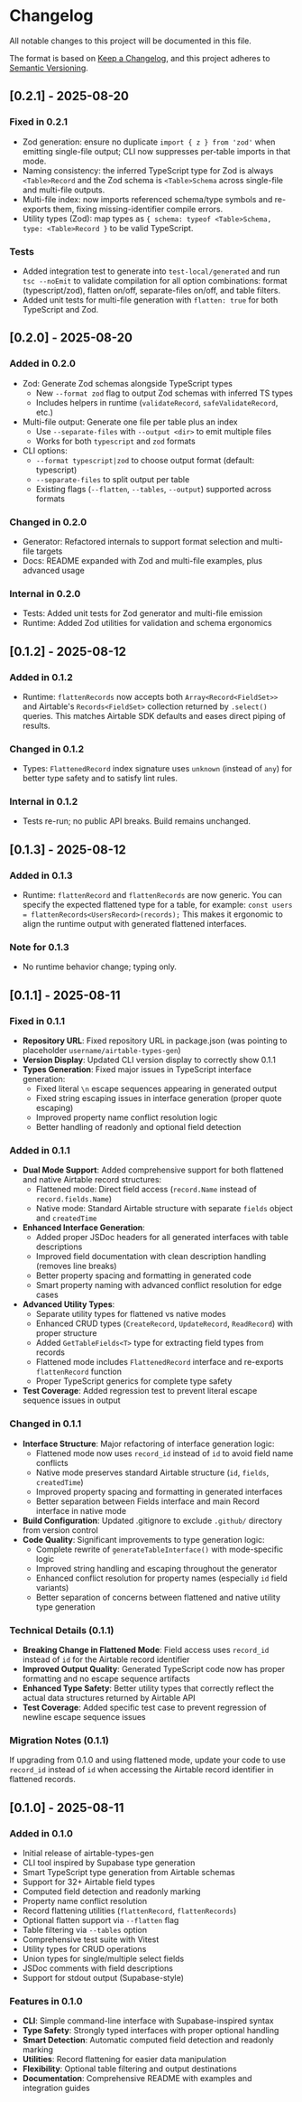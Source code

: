 # Changelog

All notable changes to this project will be documented in this file.

The format is based on [Keep a Changelog](https://keepachangelog.com/en/1.0.0/),
and this project adheres to [Semantic Versioning](https://semver.org/spec/v2.0.0.html).

## [0.2.1] - 2025-08-20

### Fixed in 0.2.1

- Zod generation: ensure no duplicate `import { z } from 'zod'` when emitting single-file output; CLI now suppresses per-table imports in that mode.
- Naming consistency: the inferred TypeScript type for Zod is always `<Table>Record` and the Zod schema is `<Table>Schema` across single-file and multi-file outputs.
- Multi-file index: now imports referenced schema/type symbols and re-exports them, fixing missing-identifier compile errors.
- Utility types (Zod): map types as `{ schema: typeof <Table>Schema, type: <Table>Record }` to be valid TypeScript.

### Tests

- Added integration test to generate into `test-local/generated` and run `tsc --noEmit` to validate compilation for all option combinations: format (typescript/zod), flatten on/off, separate-files on/off, and table filters.
- Added unit tests for multi-file generation with `flatten: true` for both TypeScript and Zod.

## [0.2.0] - 2025-08-20

### Added in 0.2.0

- Zod: Generate Zod schemas alongside TypeScript types
  - New `--format zod` flag to output Zod schemas with inferred TS types
  - Includes helpers in runtime (`validateRecord`, `safeValidateRecord`, etc.)
- Multi-file output: Generate one file per table plus an index
  - Use `--separate-files` with `--output <dir>` to emit multiple files
  - Works for both `typescript` and `zod` formats
- CLI options:
  - `--format typescript|zod` to choose output format (default: typescript)
  - `--separate-files` to split output per table
  - Existing flags (`--flatten`, `--tables`, `--output`) supported across formats

### Changed in 0.2.0

- Generator: Refactored internals to support format selection and multi-file targets
- Docs: README expanded with Zod and multi-file examples, plus advanced usage

### Internal in 0.2.0

- Tests: Added unit tests for Zod generator and multi-file emission
- Runtime: Added Zod utilities for validation and schema ergonomics

## [0.1.2] - 2025-08-12

### Added in 0.1.2

- Runtime: `flattenRecords` now accepts both `Array<Record<FieldSet>>` and Airtable's `Records<FieldSet>` collection returned by `.select()` queries. This matches Airtable SDK defaults and eases direct piping of results.

### Changed in 0.1.2

- Types: `FlattenedRecord` index signature uses `unknown` (instead of `any`) for better type safety and to satisfy lint rules.

### Internal in 0.1.2

- Tests re-run; no public API breaks. Build remains unchanged.

## [0.1.3] - 2025-08-12

### Added in 0.1.3

- Runtime: `flattenRecord` and `flattenRecords` are now generic. You can specify the expected flattened type for a table, for example:
  `const users = flattenRecords<UsersRecord>(records);`
  This makes it ergonomic to align the runtime output with generated flattened interfaces.

### Note for 0.1.3

- No runtime behavior change; typing only.

## [0.1.1] - 2025-08-11

### Fixed in 0.1.1

- **Repository URL**: Fixed repository URL in package.json (was pointing to placeholder `username/airtable-types-gen`)
- **Version Display**: Updated CLI version display to correctly show 0.1.1
- **Types Generation**: Fixed major issues in TypeScript interface generation:
  - Fixed literal `\n` escape sequences appearing in generated output
  - Fixed string escaping issues in interface generation (proper quote escaping)
  - Improved property name conflict resolution logic
  - Better handling of readonly and optional field detection

### Added in 0.1.1

- **Dual Mode Support**: Added comprehensive support for both flattened and native Airtable record structures:
  - Flattened mode: Direct field access (`record.Name` instead of `record.fields.Name`)
  - Native mode: Standard Airtable structure with separate `fields` object and `createdTime`
- **Enhanced Interface Generation**:
  - Added proper JSDoc headers for all generated interfaces with table descriptions
  - Improved field documentation with clean description handling (removes line breaks)
  - Better property spacing and formatting in generated code
  - Smart property naming with advanced conflict resolution for edge cases
- **Advanced Utility Types**:
  - Separate utility types for flattened vs native modes
  - Enhanced CRUD types (`CreateRecord`, `UpdateRecord`, `ReadRecord`) with proper structure
  - Added `GetTableFields<T>` type for extracting field types from records
  - Flattened mode includes `FlattenedRecord` interface and re-exports `flattenRecord` function
  - Proper TypeScript generics for complete type safety
- **Test Coverage**: Added regression test to prevent literal escape sequence issues in output

### Changed in 0.1.1

- **Interface Structure**: Major refactoring of interface generation logic:
  - Flattened mode now uses `record_id` instead of `id` to avoid field name conflicts
  - Native mode preserves standard Airtable structure (`id`, `fields`, `createdTime`)
  - Improved property spacing and formatting in generated interfaces
  - Better separation between Fields interface and main Record interface in native mode
- **Build Configuration**: Updated .gitignore to exclude `.github/` directory from version control
- **Code Quality**: Significant improvements to type generation logic:
  - Complete rewrite of `generateTableInterface()` with mode-specific logic
  - Improved string handling and escaping throughout the generator
  - Enhanced conflict resolution for property names (especially `id` field variants)
  - Better separation of concerns between flattened and native utility type generation

### Technical Details (0.1.1)

- **Breaking Change in Flattened Mode**: Field access uses `record_id` instead of `id` for the Airtable record identifier
- **Improved Output Quality**: Generated TypeScript code now has proper formatting and no escape sequence artifacts
- **Enhanced Type Safety**: Better utility types that correctly reflect the actual data structures returned by Airtable API
- **Test Coverage**: Added specific test case to prevent regression of newline escape sequence issues

### Migration Notes (0.1.1)

If upgrading from 0.1.0 and using flattened mode, update your code to use `record_id` instead of `id` when accessing the Airtable record identifier in flattened records.

## [0.1.0] - 2025-08-11

### Added in 0.1.0

- Initial release of airtable-types-gen
- CLI tool inspired by Supabase type generation
- Smart TypeScript type generation from Airtable schemas
- Support for 32+ Airtable field types
- Computed field detection and readonly marking
- Property name conflict resolution
- Record flattening utilities (`flattenRecord`, `flattenRecords`)
- Optional flatten support via `--flatten` flag
- Table filtering via `--tables` option
- Comprehensive test suite with Vitest
- Utility types for CRUD operations
- Union types for single/multiple select fields
- JSDoc comments with field descriptions
- Support for stdout output (Supabase-style)

### Features in 0.1.0

- **CLI**: Simple command-line interface with Supabase-inspired syntax
- **Type Safety**: Strongly typed interfaces with proper optional handling
- **Smart Detection**: Automatic computed field detection and readonly marking
- **Utilities**: Record flattening for easier data manipulation
- **Flexibility**: Optional table filtering and output destinations
- **Documentation**: Comprehensive README with examples and integration guides
